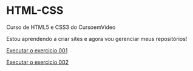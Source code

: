 # HTML-CSS
 Curso de HTML5 e CSS3 do CursoemVideo

 Estou aprendendo a criar sites e agora vou gerenciar meus repositórios!

<a href="https://guipereira8.github.io/HTML-CSS/exercicios/ex001/index.html"> Executar o exercicio 001 </a>

<a href="https://guipereira8.github.io/HTML-CSS/exercicios/ex002/index.html"> Executar o exercicio 002 </a>
